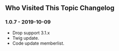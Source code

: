 ## Who Visited This Topic Changelog

### 1.0.7 - 2019-10-09

- Drop support 3.1.x
- Twig update.
- Code update memberlist.


